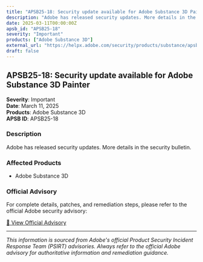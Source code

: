 ```yaml
---
title: "APSB25-18: Security update available for Adobe Substance 3D Painter"
description: "Adobe has released security updates. More details in the security bulletin."
date: 2025-03-11T00:00:00Z
apsb_id: "APSB25-18"
severity: "Important"
products: ["Adobe Substance 3D"]
external_url: "https://helpx.adobe.com/security/products/substance/apsb25-18.html"
draft: false
---
```


## APSB25-18: Security update available for Adobe Substance 3D Painter

**Severity**: Important  
**Date**: March 11, 2025  
**Products**: Adobe Substance 3D  
**APSB ID**: APSB25-18

### Description

Adobe has released security updates. More details in the security bulletin.

### Affected Products

- Adobe Substance 3D


### Official Advisory

For complete details, patches, and remediation steps, please refer to the official Adobe security advisory:

[🔗 View Official Advisory](https://helpx.adobe.com/security/products/substance/apsb25-18.html)

---

*This information is sourced from Adobe's official Product Security Incident Response Team (PSIRT) advisories. Always refer to the official Adobe advisory for authoritative information and remediation guidance.*
